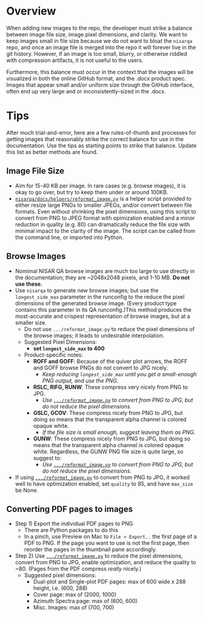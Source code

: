 # Overview

When adding new images to the repo, the developer must strike a balance between image file size, image pixel dimensions, and clarity. We want to keep images small in file size because we do not want to bloat the `nisarqa` repo, and once an image file is merged into the repo it will forever live in the git history. However, if an image is too small, blurry, or otherwise riddled with compression artifacts, it is not useful to the users.

Furthermore, this balance must occur in the context that the images will be visualized in both the online GitHub format, and the .docx product spec. Images that appear small and/or uniform size through the GitHub interface, often end up very large and or inconsistently-sized in the .docx.

# Tips

After much trial-and-error, here are a few rules-of-thumb and processes for getting images that reasonably strike the correct balance for use in the documentation. Use the tips as starting points to strike that balance. Update this list as better methods are found.

## Image File Size
- Aim for 15-40 KB per image.
In rare cases (e.g. browse images), it is okay to go over, but try to keep them under or around 100KB.
- [`nisarqa/docs/helpers/reformat_image.py`](reformat_image.py) is a helper script provided to either resize large PNGs to smaller JPEGs, and/or convert between file formats. Even without shrinking the pixel dimensions, using this script to convert from PNG to JPEG format with opimization enabled and a minor reduction in quality (e.g. 80) can dramatically reduce the file size with minimal impact to the clarity of the image. The script can be called from the command line, or imported into Python.

## Browse Images
- Nomimal NISAR QA browse images are much too large to use directly in the documentation; they are ~2048x2048 pixels, and 1-10 MB. **Do not use these.**
- Use `nisarqa` to generate new browse images; but use the `longest_side_max` parameter in the runconfig to the reduce the pixel dimensions of the generated browse image. (Every product type contains this parameter in its QA runconfig.)This method produces the most-accurate and crispest representation of browse images, but at a smaller size.
    - Do not use `.../reformat_image.py` to reduce the pixel dimensions of the browse images; it leads to undesirable interpolation.
    - Suggested Pixel Dimensions:
        - **set `longest_side_max` to 400**
    - Product-specific notes:
        - **ROFF and GOFF**: Because of the quiver plot arrows, the ROFF and GOFF browse PNGs do not convert to JPG nicely.
            - _Keep reducing `longest_side_max` until you get a small-enough PNG output, and use the PNG._
        - **RSLC, RIFG, RUNW**: These compress very nicely from PNG to JPG. 
            - _Use [`.../reformat_image.py`](reformat_image.py) to convert from PNG to JPG, but do not reduce the pixel dimensions._
        - **GSLC, GCOV**: These compress nicely from PNG to JPG, but doing so means that the transparent alpha channel is colored opaque white. 
            - _If the file size is small enough, suggest leaving them as PNG._
        - **GUNW**: These compress nicely from PNG to JPG, but doing so means that the transparent alpha channel is colored opaque white. Regardless, the GUNW PNG file size is quite large, so suggest to:
            - _Use [`.../reformat_image.py`](reformat_image.py) to convert from PNG to JPG, but do not reduce the pixel dimensions._
- If using [`.../reformat_image.py`](reformat_image.py) to convert from PNG to JPG, it worked well to have optimization enabled, set `quality` to 85, and have `max_size` be None.

## Converting PDF pages to images
- Step 1) Export the individual PDF pages to PNG
    - There are Python packages to do this
    - In a pinch, use Preview on Mac to `File > Export..` the first page of a PDF to PNG. If the page you want to use is not the first page, then reorder the pages in the thumbnail pane accordingly.
- Step 2) Use [`.../reformat_image.py`](reformat_image.py) to reduce the pixel dimensions, convert from PNG to JPG, enable optimization, and reduce the quality to ~80. (Pages from the PDF compress _really_ nicely.)
    - Suggested pixel dimensions:
        - Dual-plot and Single-plot PDF pages: max of 600 wide x 288 height, i.e. (600, 288)
        - Cover page: max of (2000, 1000)
        - Azimuth Spectra page: max of (600, 600)
        - Misc. Images: max of (700, 700)

